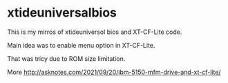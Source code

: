 # xtideuniversalbios

This is my mirros of xtideuniversol bios and XT-CF-Lite code.

Main idea was to enable menu option in XT-CF-Lite.

That was tricy due to ROM size limitation.

More
http://asknotes.com/2021/09/20/ibm-5150-mfm-drive-and-xt-cf-lite/
